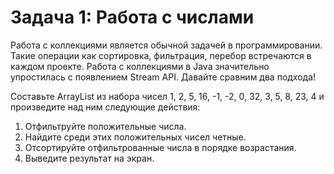 # Задача 1: Работа с числами
Работа с коллекциями является обычной задачей в программировании. Такие операции как сортировка, фильтрация, перебор встречаются в каждом проекте. Работа с коллекциями в Java значительно упростилась с появлением Stream API. Давайте сравним два подхода!

Составьте ArrayList из набора чисел 1, 2, 5, 16, -1, -2, 0, 32, 3, 5, 8, 23, 4 и произведите над ним следующие действия:
1. Отфильтруйте положительные числа.
2. Найдите среди этих положительных чисел четные.
3. Отсортируйте отфильтрованные числа в порядке возрастания.
4. Выведите результат на экран.